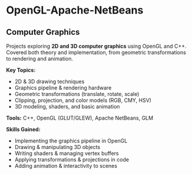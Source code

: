 # OpenGL-Apache-NetBeans
## Computer Graphics

Projects exploring **2D and 3D computer graphics** using OpenGL and C++. Covered both theory and implementation, from geometric transformations to rendering and animation.

**Key Topics:**

* 2D & 3D drawing techniques
* Graphics pipeline & rendering hardware
* Geometric transformations (translate, rotate, scale)
* Clipping, projection, and color models (RGB, CMY, HSV)
* 3D modeling, shaders, and basic animation

**Tools:** C++, OpenGL (GLUT/GLEW), Apache NetBeans, GLM

**Skills Gained:**

* Implementing the graphics pipeline in OpenGL
* Drawing & manipulating 3D objects
* Writing shaders & managing vertex buffers
* Applying transformations & projections in code
* Adding animation & interactivity to scenes

